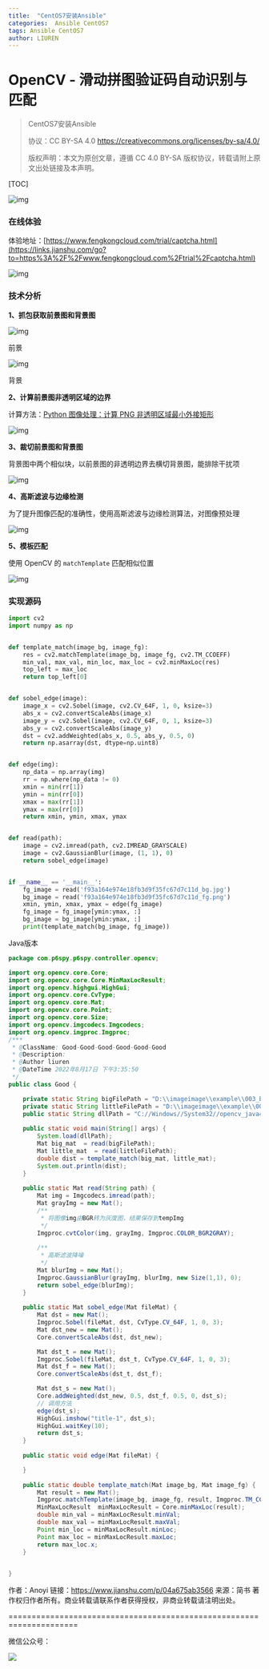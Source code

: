 ```yaml
---
title:  "CentOS7安装Ansible"
categories:  Ansible CentOS7
tags: Ansible CentOS7
author: LIUREN
---
```


# OpenCV - 滑动拼图验证码自动识别与匹配

> CentOS7安装Ansible
>
> 协议：CC BY-SA 4.0 https://creativecommons.org/licenses/by-sa/4.0/  
>
> 版权声明：本文为原创文章，遵循 CC 4.0 BY-SA 版权协议，转载请附上原文出处链接及本声明。



[TOC]

![img](https:////upload-images.jianshu.io/upload_images/3424642-17a3199c16aafc50.png?imageMogr2/auto-orient/strip|imageView2/2/w/1200/format/webp)

### 在线体验

体验地址：[https://www.fengkongcloud.com/trial/captcha.html](https://links.jianshu.com/go?to=https%3A%2F%2Fwww.fengkongcloud.com%2Ftrial%2Fcaptcha.html)

![img](https:////upload-images.jianshu.io/upload_images/3424642-7c356cb943d02710.png?imageMogr2/auto-orient/strip|imageView2/2/w/1008/format/webp)

### 技术分析

**1、抓包获取前景图和背景图**

![img](https:////upload-images.jianshu.io/upload_images/3424642-c92c2824dfc1e90d.png?imageMogr2/auto-orient/strip|imageView2/2/w/90/format/webp)

前景



![img](https:////upload-images.jianshu.io/upload_images/3424642-3e0205217dde592c.jpg?imageMogr2/auto-orient/strip|imageView2/2/w/600/format/webp)

背景

**2、计算前景图非透明区域的边界**

计算方法：[Python 图像处理：计算 PNG 非透明区域最小外接矩形](https://www.jianshu.com/p/a88aac0fccb9)

![img](https:////upload-images.jianshu.io/upload_images/3424642-4fc8dd83fcc02abe.png?imageMogr2/auto-orient/strip|imageView2/2/w/389/format/webp)

**3、裁切前景图和背景图**

背景图中两个相似块，以前景图的非透明边界去横切背景图，能排除干扰项

![img](https:////upload-images.jianshu.io/upload_images/3424642-ddf1474103e8cfa0.png?imageMogr2/auto-orient/strip|imageView2/2/w/970/format/webp)

**4、高斯滤波与边缘检测**

为了提升图像匹配的准确性，使用高斯滤波与边缘检测算法，对图像预处理

![img](https:////upload-images.jianshu.io/upload_images/3424642-c590151c7ac3c31d.png?imageMogr2/auto-orient/strip|imageView2/2/w/932/format/webp)

**5、模板匹配**

使用 OpenCV 的 `matchTemplate` 匹配相似位置

![img](https:////upload-images.jianshu.io/upload_images/3424642-236e3404df084a60.png?imageMogr2/auto-orient/strip|imageView2/2/w/933/format/webp)

### 实现源码



```python
import cv2
import numpy as np


def template_match(image_bg, image_fg):
    res = cv2.matchTemplate(image_bg, image_fg, cv2.TM_CCOEFF)
    min_val, max_val, min_loc, max_loc = cv2.minMaxLoc(res)
    top_left = max_loc
    return top_left[0]


def sobel_edge(image):
    image_x = cv2.Sobel(image, cv2.CV_64F, 1, 0, ksize=3)
    abs_x = cv2.convertScaleAbs(image_x)
    image_y = cv2.Sobel(image, cv2.CV_64F, 0, 1, ksize=3)
    abs_y = cv2.convertScaleAbs(image_y)
    dst = cv2.addWeighted(abs_x, 0.5, abs_y, 0.5, 0)
    return np.asarray(dst, dtype=np.uint8)


def edge(img):
    np_data = np.array(img)
    rr = np.where(np_data != 0)
    xmin = min(rr[1])
    ymin = min(rr[0])
    xmax = max(rr[1])
    ymax = max(rr[0])
    return xmin, ymin, xmax, ymax


def read(path):
    image = cv2.imread(path, cv2.IMREAD_GRAYSCALE)
    image = cv2.GaussianBlur(image, (1, 1), 0)
    return sobel_edge(image)


if __name__ == '__main__':
    fg_image = read('f93a164e974e18fb3d9f35fc67d7c11d_bg.jpg')
    bg_image = read('f93a164e974e18fb3d9f35fc67d7c11d_fg.png')
    xmin, ymin, xmax, ymax = edge(fg_image)
    fg_image = fg_image[ymin:ymax, :]
    bg_image = bg_image[ymin:ymax, :]
    print(template_match(bg_image, fg_image))
```

Java版本

```java
package com.p6spy.p6spy.controller.opencv;

import org.opencv.core.Core;
import org.opencv.core.Core.MinMaxLocResult;
import org.opencv.highgui.HighGui;
import org.opencv.core.CvType;
import org.opencv.core.Mat;
import org.opencv.core.Point;
import org.opencv.core.Size;
import org.opencv.imgcodecs.Imgcodecs;
import org.opencv.imgproc.Imgproc;
/***
 * @ClassName: Good-Good-Good-Good-Good-Good
 * @Description: 
 * @Author liuren
 * @DateTime 2022年8月17日 下午3:35:50
 */
public class Good {

	private static String bigFilePath = "D:\\imageimage\\example\\003_big.png";
	private static String littleFilePath = "D:\\imageimage\\example\\003_little.png";
	public static String dllPath = "C://Windows//System32//opencv_java460.dll";
	
	public static void main(String[] args) {
		System.load(dllPath);
		Mat big_mat  = read(bigFilePath);
		Mat little_mat  = read(littleFilePath);
		double dist = template_match(big_mat, little_mat);
		System.out.println(dist);
	} 
	
	public static Mat read(String path) {
		Mat img = Imgcodecs.imread(path);
		Mat grayImg = new Mat();
		/**
		 * 将图像img由BGR转为灰度图，结果保存到tempImg
		 */
		Imgproc.cvtColor(img, grayImg, Imgproc.COLOR_BGR2GRAY);
		
		/**
		 * 高斯滤波降噪
		 */
		Mat blurImg = new Mat();
		Imgproc.GaussianBlur(grayImg, blurImg, new Size(1,1), 0);
		return sobel_edge(blurImg);
	}
	
	public static Mat sobel_edge(Mat fileMat) {
		Mat dst = new Mat();
		Imgproc.Sobel(fileMat, dst, CvType.CV_64F, 1, 0, 3);
		Mat dst_new = new Mat();
		Core.convertScaleAbs(dst, dst_new);

		Mat dst_t = new Mat();
		Imgproc.Sobel(fileMat, dst_t, CvType.CV_64F, 1, 0, 3);
		Mat dst_f = new Mat();
		Core.convertScaleAbs(dst_t, dst_f);

		Mat dst_s = new Mat();
		Core.addWeighted(dst_new, 0.5, dst_f, 0.5, 0, dst_s);
		// 调用方法
		edge(dst_s);
		HighGui.imshow("title-1", dst_s);
		HighGui.waitKey(10);
		return dst_s;
	}
	
	public static void edge(Mat fileMat) {

	}
	
	public static double template_match(Mat image_bg, Mat image_fg) {
		Mat result = new Mat();
		Imgproc.matchTemplate(image_bg, image_fg, result, Imgproc.TM_CCOEFF); // 归一化平方差匹配法
		MinMaxLocResult  minMaxLocResult = Core.minMaxLoc(result);
		double min_val = minMaxLocResult.minVal;
		double max_val = minMaxLocResult.maxVal;
		Point min_loc = minMaxLocResult.minLoc;
		Point max_loc = minMaxLocResult.maxLoc;
		return max_loc.x;
	}

	
}
```



作者：Anoyi
链接：https://www.jianshu.com/p/04a675ab3566
来源：简书
著作权归作者所有。商业转载请联系作者获得授权，非商业转载请注明出处。

=====================================================================

微信公众号：

![](https://www.codepeople.cn/imges/weixin_icon/weixin.jpg)